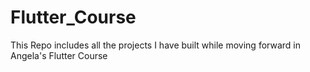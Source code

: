 # Flutter_Course
 This Repo includes all the projects I have built while moving forward in Angela's Flutter Course
